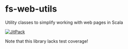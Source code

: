 fs-web-utils
============

Utility classes to simplify working with web pages in Scala

[![JitPack](https://jitpack.io/v/frozenspider/fs-web-utils.svg)](https://jitpack.io/#frozenspider/fs-web-utils)

Note that this library lacks test coverage!
